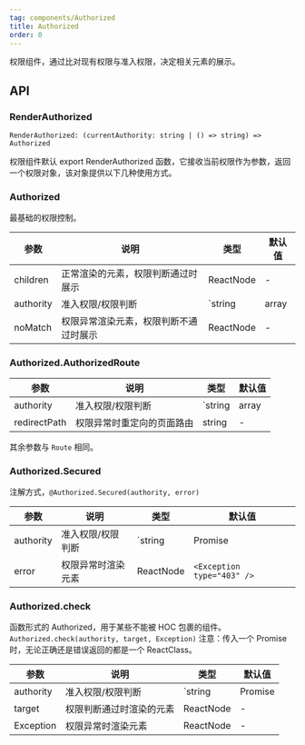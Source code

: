 ```yaml
---
tag: components/Authorized
title: Authorized
order: 0
---
```


权限组件，通过比对现有权限与准入权限，决定相关元素的展示。

## API

### RenderAuthorized

`RenderAuthorized: (currentAuthority: string | () => string) => Authorized`

权限组件默认 export RenderAuthorized 函数，它接收当前权限作为参数，返回一个权限对象，该对象提供以下几种使用方式。


### Authorized

最基础的权限控制。

| 参数      | 说明                                      | 类型         | 默认值 |
|----------|------------------------------------------|-------------|-------|
| children    | 正常渲染的元素，权限判断通过时展示           | ReactNode  | - |
| authority   | 准入权限/权限判断         | `string | array | Promise | (currentAuthority) => boolean | Promise` | - |
| noMatch     | 权限异常渲染元素，权限判断不通过时展示        | ReactNode  | - |

### Authorized.AuthorizedRoute

| 参数      | 说明                                      | 类型         | 默认值 |
|----------|------------------------------------------|-------------|-------|
| authority     | 准入权限/权限判断         | `string | array | Promise | (currentAuthority) => boolean | Promise` | - |
| redirectPath  | 权限异常时重定向的页面路由                | string  | - |

其余参数与 `Route` 相同。

### Authorized.Secured

注解方式，`@Authorized.Secured(authority, error)`

| 参数      | 说明                                      | 类型         | 默认值 |
|----------|------------------------------------------|-------------|-------|
| authority     | 准入权限/权限判断         | `string | Promise | (currentAuthority) => boolean | Promise` | - |
| error  | 权限异常时渲染元素                |  ReactNode | `<Exception type="403" />` |

### Authorized.check

函数形式的 Authorized，用于某些不能被 HOC 包裹的组件。 `Authorized.check(authority, target, Exception)`
注意：传入一个 Promise 时，无论正确还是错误返回的都是一个 ReactClass。

| 参数      | 说明                                      | 类型         | 默认值 |
|----------|------------------------------------------|-------------|-------|
| authority     | 准入权限/权限判断         | `string | Promise | (currentAuthority) => boolean | Promise` | - |
| target     | 权限判断通过时渲染的元素         | ReactNode | - |
| Exception  | 权限异常时渲染元素                |  ReactNode | - |

